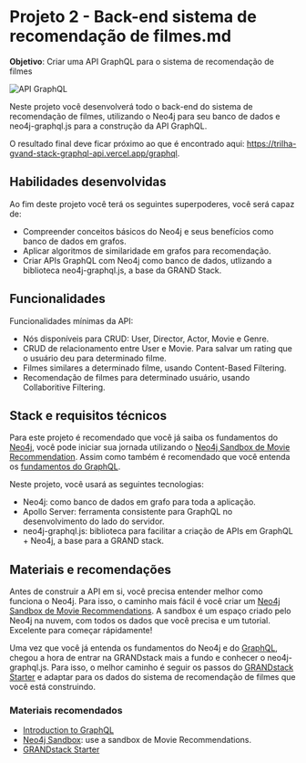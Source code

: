 # Projeto 2 - Back-end sistema de recomendação de filmes.md

**Objetivo**: Criar uma API GraphQL para o sistema de recomendação de filmes

![API GraphQL](https://dpzbhybb2pdcj.cloudfront.net/lyon/v-1/Figures/01_graphql_playground.png)

Neste projeto você desenvolverá todo o back-end do sistema de recomendação de filmes, utilizando o Neo4j para seu banco de dados e neo4j-graphql.js para a construção da API GraphQL.

O resultado final deve ficar próximo ao que é encontrado aqui: https://trilha-gvand-stack-graphql-api.vercel.app/graphql.

## Habilidades desenvolvidas

Ao fim deste projeto você terá os seguintes superpoderes, você será capaz de:
* Compreender conceitos básicos do Neo4j e seus benefícios como banco de dados em grafos.
* Aplicar algoritmos de similaridade em grafos para recomendação.
* Criar APIs GraphQL com Neo4j como banco de dados, utlizando a biblioteca neo4j-graphql.js, a base da GRAND Stack.

## Funcionalidades

Funcionalidades mínimas da API:
* Nós disponíveis para CRUD: User, Director, Actor, Movie e Genre.
* CRUD de relacionamento entre User e Movie. Para salvar um rating que o usuário deu para determinado filme.
* Filmes similares a determinado filme, usando Content-Based Filtering.
* Recomendação de filmes para determinado usuário, usando Collaboritive Filtering.

## Stack e requisitos técnicos

Para este projeto é recomendado que você já saiba os fundamentos do [Neo4j](https://neo4j.com/), você pode iniciar sua jornada utilizando o [Neo4j Sandbox de Movie Recommendation](https://neo4j.com/sandbox/). Assim como também é recomendado que você entenda os [fundamentos do GraphQL](https://graphql.org/learn/).

Neste projeto, você usará as seguintes tecnologias:
* Neo4j: como banco de dados em grafo para toda a aplicação.
* Apollo Server: ferramenta consistente para GraphQL no desenvolvimento do lado do servidor.
* neo4j-graphql.js: biblioteca para facilitar a criação de APIs em GraphQL + Neo4j, a base para a GRAND stack.

## Materiais e recomendações

Antes de construir a API em si, você precisa entender melhor como funciona o Neo4j. Para isso, o caminho mais fácil é você criar um [Neo4j Sandbox de Movie Recommendations](https://neo4j.com/sandbox/). A sandbox é um espaço criado pelo Neo4j na nuvem, com todos os dados que você precisa e um tutorial. Excelente para começar rápidamente!

Uma vez que você já entenda os fundamentos do Neo4j e do [GraphQL](https://graphql.org/learn/), chegou a hora de entrar na GRANDstack mais a fundo e conhecer o neo4j-graphql.js. Para isso, o melhor caminho é seguir os passos do [GRANDstack Starter](https://grandstack.io/docs/getting-started-grand-stack-starter) e adaptar para os dados do sistema de recomendação de filmes que você está construindo.

### Materiais recomendados

* [Introduction to GraphQL](https://graphql.org/learn/)
* [Neo4j Sandbox](https://neo4j.com/sandbox/): use a sandbox de Movie Recommendations.
* [GRANDstack Starter](https://grandstack.io/docs/getting-started-grand-stack-starter)
